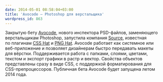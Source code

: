 ```yaml
---
date: 2014-05-01 08:58:04+03:00
title: 'Avocode — Photoshop для верстальщика'
wordpress_id: 863
---
```


Закрытую бету [Avocode](http://avocode.com/), нового инспектора PSD-файлов, заменяющего верстальщикам Photoshop, запустила компания [Source](https://madebysource.com/), известная по плагинам [CSS Hat](https://csshat.com/) и [PNG Hat](http://pnghat.madebysource.com/). Avocode работает как системное или веб-приложение и позволяет дизайнерам быстро передавать макеты для вёрстки. Поддерживается работа с папками, слоями, цветами, текстом и экспорт графики в растр и вектор. Свойства объектов представлены сразу в виде CSS, с поддержкой форматирования для CSS-препроцессоров. Публичная бета Avocode будет запущена летом 2014 года.

